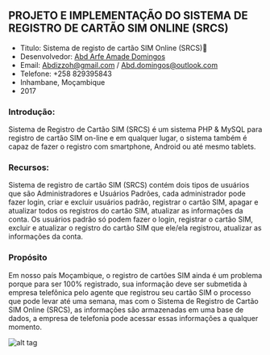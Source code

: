 ## PROJETO E IMPLEMENTAÇÃO DO SISTEMA DE REGISTRO DE CARTÃO SIM ONLINE (SRCS)

- Titulo: Sistema de registo de cartão SIM Online (SRCS):green_book:
- Desenvolvedor: [Abd Arfe Amade Domingos](https://facebook.com/abd.domingos)
- Email: [Abdizzoh@gmail.com](mailto:abdizzoh@gmail.com) / [Abd.domingos@outlook.com](mailto:abd.domingos@outlook.com)
- Telefone: +258 829395843
- Inhambane, Moçambique
- 2017

### Introdução:

Sistema de Registro de Cartão SIM (SRCS) é um sistema PHP & MySQL para registro de cartão SIM on-line e em qualquer lugar, o sistema também é capaz de fazer o registro com smartphone, Android ou até mesmo tablets.

### Recursos:
Sistema de registro de cartão SIM (SRCS) contém dois tipos de usuários que são Administradores e Usuários Padrões, cada administrador pode fazer login, criar e excluir usuários padrão, registrar o cartão SIM, apagar e atualizar todos os registros do cartão SIM, atualizar as informações da conta. Os usuários padrão só podem fazer o login, registrar o cartão SIM, excluir e atualizar o registro do cartão SIM que ele/ela registrou, atualizar as informações da conta.

### Propósito
Em nosso país Moçambique, o registro de cartões SIM ainda é um problema porque para ser 100% registrado, sua informação deve ser submetida à empresa telefônica pelo agente que registrou seu cartão SIM o processo que pode levar até uma semana, mas com o Sistema de Registro de Cartão SIM Online (SRCS), as informações são armazenadas em uma base de dados, a empresa de telefonia pode acessar essas informações a qualquer momento.

![alt tag](http://rc-service.org/upload/movitel.png)
